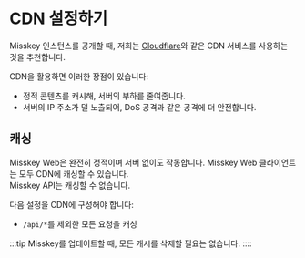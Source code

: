 # CDN 설정하기
Misskey 인스턴스를 공개할 때, 저희는 [Cloudflare](https://www.cloudflare.com)와 같은 CDN 서비스를 사용하는 것을 추천합니다.

CDN을 활용하면 이러한 장점이 있습니다:
- 정적 콘텐츠를 캐시해, 서버의 부하를 줄여줍니다.
- 서버의 IP 주소가 덜 노출되어, DoS 공격과 같은 공격에 더 안전합니다.

## 캐싱
Misskey Web은 완전히 정적이며 서버 없이도 작동합니다. Misskey Web 클라이언트는 모두 CDN에 캐싱할 수 있습니다.  
Misskey API는 캐싱할 수 없습니다.

다음 설정을 CDN에 구성해야 합니다:
- `/api/*`를 제외한 모든 요청을 캐싱

:::tip
Misskey를 업데이트할 때, 모든 캐시를 삭제할 필요는 없습니다.
::::
